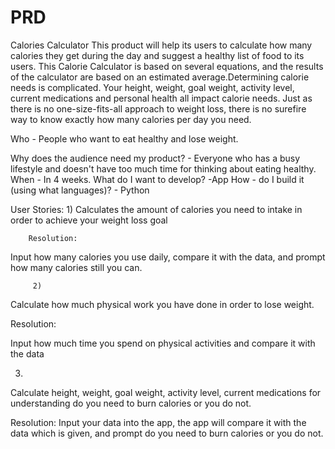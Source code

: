 # PRD
Calories Calculator
This product will help its users to calculate how many calories they get during the day and suggest a healthy list of food to its users.
This Calorie Calculator is based on several equations, and the results of the calculator are based on an estimated average.Determining calorie needs is complicated. Your height, weight, goal weight, activity level, current medications and personal health all impact calorie needs. Just as there is no one-size-fits-all approach to weight loss, there is no surefire way to know exactly how many calories per day you need. 



Who -  People who want to eat healthy and lose weight.


Why does the audience need my product? - Everyone who has a busy lifestyle and doesn't have too much time for thinking about eating healthy.
When - In 4 weeks.
What do I want to develop? -App 
How - do I build it (using what languages)? - Python


User Stories:
1)
Calculates the amount of calories you need to intake in order to achieve your weight loss goal

        Resolution:


  Input how many calories you use daily, compare it with the data, and prompt how many calories still you can.


         2) 
  Calculate how much  physical work you have done in order to lose weight.  

Resolution:

Input how much time you spend on physical activities and compare it with the data    
 

3) 
Calculate  height, weight, goal weight, activity level, current medications  for understanding do you need to burn calories or you do not.

Resolution:
 Input your data into the app, the app will compare it with the data which is given, and prompt do you need to burn calories or you do not.
